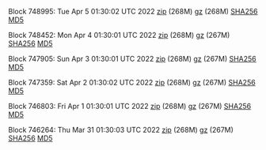 Block 748995: Tue Apr  5 01:30:02 UTC 2022 [zip](https://files.01coin.io/mainnet/2022-04-05/bootstrap.dat.zip) (268M) [gz](https://files.01coin.io/mainnet/2022-04-05/bootstrap.dat.tar.gz) (268M) [SHA256](https://files.01coin.io/mainnet/2022-04-05/sha256.txt) [MD5](https://files.01coin.io/mainnet/2022-04-05/md5.txt)

Block 748452: Mon Apr  4 01:30:01 UTC 2022 [zip](https://files.01coin.io/mainnet/2022-04-04/bootstrap.dat.zip) (268M) [gz](https://files.01coin.io/mainnet/2022-04-04/bootstrap.dat.tar.gz) (267M) [SHA256](https://files.01coin.io/mainnet/2022-04-04/sha256.txt) [MD5](https://files.01coin.io/mainnet/2022-04-04/md5.txt)

Block 747905: Sun Apr  3 01:30:01 UTC 2022 [zip](https://files.01coin.io/mainnet/2022-04-03/bootstrap.dat.zip) (268M) [gz](https://files.01coin.io/mainnet/2022-04-03/bootstrap.dat.tar.gz) (267M) [SHA256](https://files.01coin.io/mainnet/2022-04-03/sha256.txt) [MD5](https://files.01coin.io/mainnet/2022-04-03/md5.txt)

Block 747359: Sat Apr  2 01:30:02 UTC 2022 [zip](https://files.01coin.io/mainnet/2022-04-02/bootstrap.dat.zip) (268M) [gz](https://files.01coin.io/mainnet/2022-04-02/bootstrap.dat.tar.gz) (267M) [SHA256](https://files.01coin.io/mainnet/2022-04-02/sha256.txt) [MD5](https://files.01coin.io/mainnet/2022-04-02/md5.txt)

Block 746803: Fri Apr  1 01:30:01 UTC 2022 [zip](https://files.01coin.io/mainnet/2022-04-01/bootstrap.dat.zip) (268M) [gz](https://files.01coin.io/mainnet/2022-04-01/bootstrap.dat.tar.gz) (267M) [SHA256](https://files.01coin.io/mainnet/2022-04-01/sha256.txt) [MD5](https://files.01coin.io/mainnet/2022-04-01/md5.txt)

Block 746264: Thu Mar 31 01:30:03 UTC 2022 [zip](https://files.01coin.io/mainnet/2022-03-31/bootstrap.dat.zip) (268M) [gz](https://files.01coin.io/mainnet/2022-03-31/bootstrap.dat.tar.gz) (267M) [SHA256](https://files.01coin.io/mainnet/2022-03-31/sha256.txt) [MD5](https://files.01coin.io/mainnet/2022-03-31/md5.txt)
